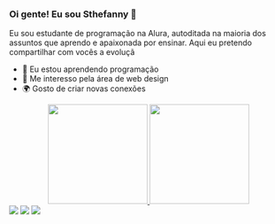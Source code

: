 ### Oi gente! Eu sou Sthefanny 👋

Eu sou estudante de programação na Alura, autoditada na maioria dos assuntos que aprendo e apaixonada por ensinar. Aqui eu pretendo compartilhar com vocês a evoluçã

- 🌱 Eu estou aprendendo programação
- 🎨 Me interesso pela área de web design
- 🌍 Gosto de criar novas conexões

<div align="center">
  <a href="https://github.com/sthef-almeida">
  <img height="180em" src="https://github-readme-stats.vercel.app/api?username=sthef-almeida&show_icons=true&theme=dracula&include_all_commits=true&count_private=true"/>
  <img height="180em" src="https://github-readme-stats.vercel.app/api/top-langs/?username=sthef-almeida&layout=compact&langs_count=7&theme=dracula"/>
</div>
  
  <div>
  <a href="https://instagram.com/stalmeida_" target="_blank"><img src="https://img.shields.io/badge/-Instagram-%23E4405F?style=for-the-badge&logo=instagram&logoColor=white" target="_blank"></a>
  <a href = "mailto:sthefannyalmeida27@gmail.com"><img src="https://img.shields.io/badge/-Gmail-%23333?style=for-the-badge&logo=gmail&logoColor=white" target="_blank"></a>
  <a href= "https://www.linkedin.com/in/sthefanny-almeida-971a2a18b/" target="_blank"><img src="https://img.shields.io/badge/-LinkedIn-%230077B5?style=for-the-badge&logo=linkedin&logoColor=white" target="_blank"></a> 
  </div>
